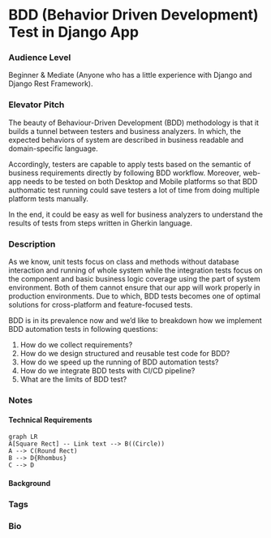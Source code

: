 # BDD (Behavior Driven Development) Test in Django App

### Audience Level
Beginner & Mediate (Anyone who has a little experience with Django and Django Rest Framework).

### Elevator Pitch

The beauty of Behaviour-Driven Development (BDD) methodology is that it builds a tunnel between testers and business analyzers. In which, the expected behaviors of system are described in business readable and domain-specific language. 

Accordingly, testers are capable to apply tests based on the semantic of business requirements directly by following BDD workflow. Moreover, web-app needs to be tested on both Desktop and Mobile platforms so that BDD authomatic test running could save testers a lot of time from doing multiple platform tests manually.

In the end, it could be easy as well for business analyzers to understand the results of tests from steps written in Gherkin language.

### Description

As we know, unit tests focus on class and methods without database interaction and running of whole system while the integration tests focus on the component and basic business logic coverage using the part of system environment. Both of them cannot ensure that our app will work properly in production environments. Due to which, BDD tests becomes one of optimal solutions for cross-platform and feature-focused tests.

BDD is in its prevalence now and we’d like to breakdown how we implement BDD automation tests in following questions:
1. How do we collect requirements?
2. How do we design structured and reusable test code for BDD?
3. How do we speed up the running of BDD automation tests?
4. How do we integrate BDD tests with CI/CD pipeline?
5. What are the limits of BDD test?



### Notes

#### Technical Requirements
```mermaid
graph LR
A[Square Rect] -- Link text --> B((Circle))
A --> C(Round Rect)
B --> D{Rhombus}
C --> D
```
#### Background

### Tags

### Bio

